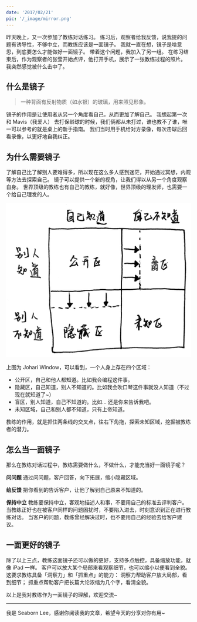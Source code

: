 ```yaml
---
date: '2017/02/21'
pic: '/_image/mirror.png'
---
```


昨天晚上，又一次参加了教练对话练习。
练习后，观察者给我反馈，说我提的问题有诱导性，不够中立，而教练应该是一面镜子。
我就一直在想，镜子是啥意思，到底要怎么才能做好一面镜子。
带着这个问题，我加入了另一组。
在练习结束后，作为观察者的张莹开始点评，他打开手机，展示了一张教练过程的照片。
我突然感觉被什么击中了。

## 什么是镜子
>一种背面有反射物质（如水银）的玻璃，用来照见形象。

镜子的作用是让使用者从另一个角度看自己，从而更加了解自己。
我想起第一次和 Mavis（我爱人） 去打保龄球的时候，我们俩都从未打过，谁也教不了谁，唯一可以参考的就是桌上的新手指南。
我们当时用手机给对方录像，每次击球后回看录像，以更好地自我纠正。

## 为什么需要镜子
了解自己比了解别人要难得多，所以现在这么多人感到迷茫，开始通过冥想，内观等方法去探索自己。
镜子可以提供一个新的视角，让我们得以从另一个角度观察自身。
世界顶级的教练也有自己的教练，就好像，世界顶级的理发师，也需要一个给自己理发的人。

![](/_image/2017-02-21-09-42-50.jpg)

上图为 Johari Window，可以看到，一个人身上存在四个区域：
* 公开区，自己和他人都知道。比如我会编程这件事。
* 隐藏区，自己知道，别人不知道的。比如我会吹口琴这件事就没人知道（不过现在就知道了~）
* 盲区，别人知道，自己不知道的。比如... 还是你来告诉我吧。
* 未知区域，自己和别人都不知道，只有上帝知道。

教练的作用，就是抓住两条线的交叉点，往右下角拖，探索未知区域，挖掘被教练者的潜力。

## 怎么当一面镜子
那么在教练对话过程中，教练需要做什么，不做什么，才能充当好一面镜子呢？

**问问题**
通过问问题，客户回答，向下拓展，缩小隐藏区域。

**给反馈**
把你看到的告诉客户，让他了解到自己原来不知道的。

 **保持中立**
教练要保持中立，客观地描述人和事，不要用自己的标准去评判客户。
当教练正好也在被客户同样的问题困扰时，不要陷入进去，时刻意识到正在进行教练对话。
当客户的问题，教练曾经解决过时，也不要用自己的经验去给客户建议。

## 一面更好的镜子
除了以上三点，教练这面镜子还可以做的更好，支持多点触控，具备缩放功能，就像 iPad 一样。
客户可以放大某个局部来看观察细节，也可以缩小以便看到全貌。
这要求教练具备「洞察力」和「抓重点」的能力：
洞察力帮助客户放大局部，看到细节；
抓重点帮助客户把长篇大论浓缩为几个字，看清全貌。

以上是我对教练作为一面镜子的理解，欢迎交流~

---
我是 Seaborn Lee，感谢你阅读我的文章，希望今天的分享对你有用~
